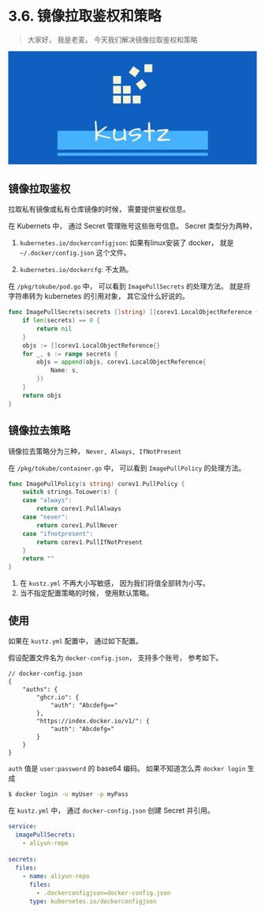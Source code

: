 # 3.6. 镜像拉取鉴权和策略

> 大家好， 我是老麦。 
> 今天我们解决镜像拉取鉴权和策略

![logo](/docs/img/kustz-logo.jpg)


## 镜像拉取鉴权

拉取私有镜像或私有仓库镜像的时候， 需要提供鉴权信息。 

在 Kubernets 中， 通过 Secret 管理账号这些账号信息。 Secret 类型分为两种， 

1. `kubernetes.io/dockerconfigjson`: 如果有linux安装了 docker， 就是 `~/.docker/config.json` 这个文件。

2. `kubernetes.io/dockercfg`: 不太熟。

在 `/pkg/tokube/pod.go` 中， 可以看到 `ImagePullSecrets` 的处理方法。 就是将字符串转为 kubernetes 的引用对象， 其它没什么好说的。

```go
func ImagePullSecrets(secrets []string) []corev1.LocalObjectReference {
	if len(secrets) == 0 {
		return nil
	}
	objs := []corev1.LocalObjectReference{}
	for _, s := range secrets {
		objs = append(objs, corev1.LocalObjectReference{
			Name: s,
		})
	}
	return objs
}
```

## 镜像拉去策略

镜像拉去策略分为三种，  `Never, Always, IfNotPresent`

在 `/pkg/tokube/container.go` 中， 可以看到 `ImagePullPolicy` 的处理方法。

```go
func ImagePullPolicy(s string) corev1.PullPolicy {
	switch strings.ToLower(s) {
	case "always":
		return corev1.PullAlways
	case "never":
		return corev1.PullNever
	case "ifnotpresent":
		return corev1.PullIfNotPresent
	}
	return ""
}
```

1. 在 `kustz.yml` 不再大小写敏感， 因为我们将值全部转为小写。
2. 当不指定配置策略的时候， 使用默认策略。

## 使用

如果在 `kustz.yml` 配置中， 通过如下配置。

假设配置文件名为 `docker-config.json`， 支持多个账号， 参考如下。

```json5
// docker-config.json
{
	"auths": {
		"ghcr.io": {
			"auth": "Abcdefg=="
		},
		"https://index.docker.io/v1/": {
			"auth": "Abcdefg="
		}
	}
}
```

`auth` 值是 `user:password` 的 base64 编码。 如果不知道怎么弄 `docker login` 生成

```bash
$ docker login -u myUser -p myPass
```

在 `kustz.yml` 中， 通过 `docker-config.json` 创建 Secret 并引用。

```yaml
service:
  imagePullSecrets:
    - aliyun-repo

secrets:
  files:
    - name: aliyun-repo
      files:
        - .dockerconfigjson=docker-config.json
      type: kubernetes.io/dockerconfigjson
```
